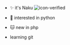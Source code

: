 - ✨ it's Naku ![icon-verified](https://img.icons8.com/color/20/verified-account--v1.png)
- 💫 interested in python
- 🐱 new in php

- learning git